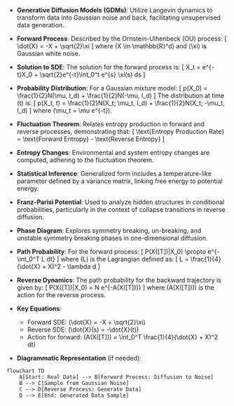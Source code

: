 - **Generative Diffusion Models (GDMs)**: Utilize Langevin dynamics to transform data into Gaussian noise and back, facilitating unsupervised data generation.
  
- **Forward Process**: Described by the Ornstein-Ulhenbeck (OU) process:
  \[
  \dot{X} = -X + \sqrt{2}\xi
  \]
  where \(X \in \mathbb{R}^d\) and \(\xi\) is Gaussian white noise.

- **Solution to SDE**: The solution for the forward process is:
  \[
  X_t = e^{-t}X_0 + \sqrt{2}e^{-t}\int_0^t e^{s} \xi(s) ds
  \]

- **Probability Distribution**: For a Gaussian mixture model:
  \[
  p(X_0) = \frac{1}{2}N(\mu, I_d) + \frac{1}{2}N(-\mu, I_d)
  \]
  The distribution at time \(t\) is:
  \[
  p(X_t, t) = \frac{1}{2}N(X_t; \mu_t, I_d) + \frac{1}{2}N(X_t; -\mu_t, I_d)
  \]
  where \(\mu_t = \mu e^{-t}\).

- **Fluctuation Theorem**: Relates entropy production in forward and reverse processes, demonstrating that:
  \[
  \text{Entropy Production Rate} = \text{Forward Entropy} - \text{Reverse Entropy}
  \]

- **Entropy Changes**: Environmental and system entropy changes are computed, adhering to the fluctuation theorem.

- **Statistical Inference**: Generalized form includes a temperature-like parameter defined by a variance matrix, linking free energy to potential energy.

- **Franz-Parisi Potential**: Used to analyze hidden structures in conditional probabilities, particularly in the context of collapse transitions in reverse diffusion.

- **Phase Diagram**: Explores symmetry breaking, un-breaking, and unstable symmetry breaking phases in one-dimensional diffusion.

- **Path Probability**: For the forward process:
  \[
  P(X([T])|X_0) \propto e^{-\int_0^T L dt}
  \]
  where \(L\) is the Lagrangian defined as:
  \[
  L = \frac{1}{4}(\dot{X} + X)^2 - \lambda d
  \]

- **Reverse Dynamics**: The path probability for the backward trajectory is given by:
  \[
  P(X([T])|X_0) = N e^{-A(X([T]))}
  \]
  where \(A(X([T]))\) is the action for the reverse process.

- **Key Equations**:
  - Forward SDE: \(\dot{X} = -X + \sqrt{2}\xi\)
  - Reverse SDE: \(\dot{X}(s) = -\dot{X}(t)\)
  - Action for forward: \(A(X([T])) = \int_0^T \frac{1}{4}(\dot{X} + X)^2 dt\)

- **Diagrammatic Representation** (if needed):
```mermaid
flowchart TD
    A[Start: Real Data] --> B[Forward Process: Diffusion to Noise]
    B --> C[Sample from Gaussian Noise]
    C --> D[Reverse Process: Generate Data]
    D --> E[End: Generated Data Sample]
```